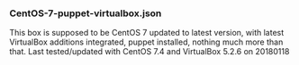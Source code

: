 ### CentOS-7-puppet-virtualbox.json

This box is supposed to be CentOS 7 updated to latest version, with latest VirtualBox additions integrated, puppet installed, nothing much more than that.
Last tested/updated with CentOS 7.4 and VirtualBox 5.2.6 on 20180118


